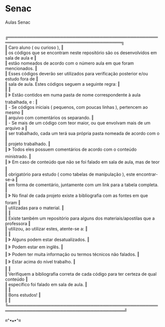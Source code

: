 # Senac
Aulas Senac

<div><br>
╔═══════════════════════════════════════════════════════════════════════════════════════╗<br>
‖  Caro aluno ( ou curioso ),                                                           ‖<br>
‖  os códigos que se encontram neste repositório são os desenvolvidos em sala de aula e ‖<br>
‖  estão nomeados de acordo com o número aula em que foram mencionados.                 ‖<br>
‖  Esses códigos deverão ser utilizados para verificação posterior e/ou estudo fora de  ‖<br>
‖  sala de aula. Estes códigos seguem a seguinte regra:                                 ‖<br>
‖                                                                                       ‖<br>
‖     🢖 Estão contidos em numa pasta de nome correspondente à aula trabalhada, e :       ‖<br>
‖         - Se códigos iniciais ( pequenos, com poucas linhas ), pertencem ao mesmo      ‖<br>
‖           arquivo com comentários os separando.                                        ‖<br>
‖         - Se mais de um código com teor maior, ou que envolvam mais de um arquivo a    ‖<br>
‖           ser trabalhado, cada um terá sua própria pasta nomeada de acordo com o       ‖<br>
‖            projeto trabalhado.                                                         ‖<br>
‖     🢖 Todos eles possuem comentários de acordo com o conteúdo ministrado.              ‖<br>
‖     🢖 Em caso de conteúdo que não se foi falado em sala de aula, mas de teor           ‖<br>
‖       obrigatório para estudo ( como tabelas de manipulação ), este encontrar-se-a     ‖<br>
‖       em forma de comentário, juntamente com um link para a tabela completa.           ‖<br>
‖     🢖 No final de cada projeto existe a bibliografia com as fontes em que foram        ‖<br>
‖       utilizadas para o material.                                                      ‖<br>
‖                                                                                        ‖<br>
‖  Existe também um repositório para alguns dos materiais/apostilas que a professora     ‖<br>
‖  utilizou, ao utilizar estes, atente-se a:                                             ‖<br>
‖                                                                                        ‖<br>
‖     🢖 Alguns podem estar desatualizados.                                               ‖<br>
‖     🢖 Podem estar em inglês.                                                           ‖<br>
‖     🢖 Podem ter muita informação ou termos técnicos não falados.                       ‖<br>
‖     🢖 Estar acima do nível trabalho.                                                   ‖<br>
‖                                                                                        ‖<br>
‖  Verifiquem a bibliografia correta de cada código para ter certeza de qual conteúdo    ‖<br>
‖  específico foi falado em sala de aula.                                                ‖<br>
‖                                                                                        ‖<br>
‖  Bons estudos!                                                                         ‖<br>
‖                                                                                        ‖<br>
╚════════════════════════════════════════════════════════════════════════════════════════╝<br>














ฅ^•ﻌ•^ฅ
